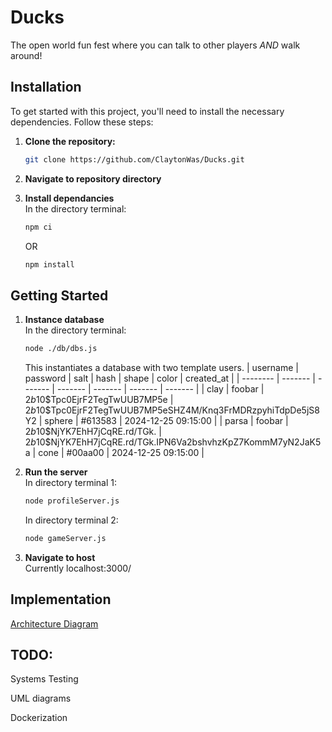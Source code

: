 # Ducks
The open world fun fest where you can talk to other players *AND* walk around!

## Installation
To get started with this project, you'll need to install the necessary dependencies. Follow these steps:

1. **Clone the repository:**
   ```bash
   git clone https://github.com/ClaytonWas/Ducks.git
   ```

2. **Navigate to repository directory**

3. **Install dependancies** <br />
    In the directory terminal:
    ```bash
    npm ci
    ```
    OR
    ```bash
    npm install
    ```


## Getting Started

1. **Instance database** <br />
    In the directory terminal:
    ```bash
    node ./db/dbs.js
    ```
    This instantiates a database with two template users.
    | username    | password | salt | hash | shape | color | created_at |
    | -------- | ------- | ------- | ------- | ------- | ------- | ------- | 
    | clay  | foobar    | $2b$10$Tpc0EjrF2TegTwUUB7MP5e | $2b$10$Tpc0EjrF2TegTwUUB7MP5eSHZ4M/Knq3FrMDRzpyhiTdpDe5jS8Y2 | sphere | #613583 | 2024-12-25 09:15:00 |
    | parsa | foobar     | $2b$10$NjYK7EhH7jCqRE.rd/TGk. | $2b$10$NjYK7EhH7jCqRE.rd/TGk.IPN6Va2bshvhzKpZ7KommM7yN2JaK5a | cone | #00aa00 | 2024-12-25 09:15:00 |


2. **Run the server** <br />
    In directory terminal 1:
    ```bash
    node profileServer.js
    ```
    In directory terminal 2:
    ```bash
    node gameServer.js
    ```

3. **Navigate to host** <br /> 
    Currently localhost:3000/

## Implementation
[Architecture Diagram](DucksDiagrams.png)

## TODO:
Systems Testing

UML diagrams

Dockerization